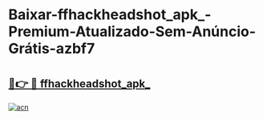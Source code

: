 # Baixar-ffhackheadshot_apk_-Premium-Atualizado-Sem-Anúncio-Grátis-azbf7

# <h2><a href="https://j71ckc.esa.edu.pl?src=ffhackheadshot_apk_&ref=azbf7">🔗👉 🔴 ffhackheadshot_apk_</a></h2>

[![acn](https://github.com/user-attachments/assets/0f9c940e-d8b0-45ae-aac7-cd30a18b3e1c)](https://j71ckc.esa.edu.pl?src=ffhackheadshot_apk_&ref=azbf7)

